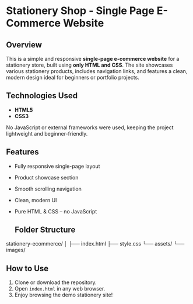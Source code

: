 # Stationery Shop - Single Page E-Commerce Website

##  Overview

This is a simple and responsive **single-page e-commerce website** for a stationery store, built using **only HTML and CSS**. The site showcases various stationery products, includes navigation links, and features a clean, modern design ideal for beginners or portfolio projects.

##  Technologies Used

- **HTML5**  
- **CSS3**

No JavaScript or external frameworks were used, keeping the project lightweight and beginner-friendly.

##  Features

- Fully responsive single-page layout  
- Product showcase section  
- Smooth scrolling navigation  
- Clean, modern UI  
- Pure HTML & CSS – no JavaScript

  ## Folder Structure

stationery-ecommerce/
│
├── index.html
├── style.css
└── assets/
└── images/


##  How to Use

1. Clone or download the repository.
2. Open `index.html` in any web browser.
3. Enjoy browsing the demo stationery site!

